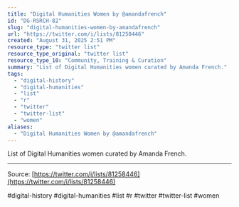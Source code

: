 ```yaml
---
title: "Digital Humanities Women by @amandafrench"
id: "DG-RSRCH-82"
slug: "digital-humanities-women-by-amandafrench"
url: "https://twitter.com/i/lists/81258446"
created: "August 31, 2025 2:51 PM"
resource_type: "twitter list"
resource_type_original: "twitter list"
resource_type_10: "Community, Training & Curation"
summary: "List of Digital Humanities women curated by Amanda French."
tags:
  - "digital-history"
  - "digital-humanities"
  - "list"
  - "r"
  - "twitter"
  - "twitter-list"
  - "women"
aliases:
  - "Digital Humanities Women by @amandafrench"
---
```


List of Digital Humanities women curated by Amanda French.

---

Source: [https://twitter.com/i/lists/81258446](https://twitter.com/i/lists/81258446)

#digital-history #digital-humanities #list #r #twitter #twitter-list #women
